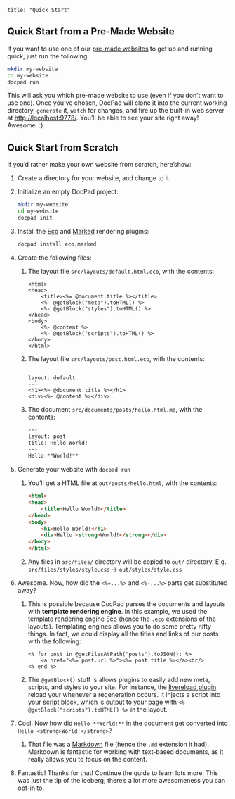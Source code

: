 ```
title: "Quick Start"
```


## Quick Start from a Pre-Made Website

If you want to use one of our [pre-made websites](/docpad/skeletons) to get up and running quick, just run the following:

``` bash
mkdir my-website
cd my-website
docpad run
```

This will ask you which pre-made website to use (even if you don’t want to use one). Once you’ve chosen, DocPad will clone it into the current working directory, `generate` it, `watch` for changes, and fire up the built-in web server at [http://localhost:9778/](http://localhost:9778/). You’ll be able to see your site right away! Awesome. :)


## Quick Start from Scratch

If you’d rather make your own website from scratch, here’show:

1. Create a directory for your website, and change to it

1. Initialize an empty DocPad project:

	``` bash
	mkdir my-website
	cd my-website
    docpad init
	```

1. Install the [Eco](http://docpad.org/plugin/eco) and [Marked](http://docpad.org/plugin/marked) rendering plugins:

	``` bash
	docpad install eco,marked
	```

1. Create the following files:

	1. The layout file `src/layouts/default.html.eco`, with the contents:

		``` erb
		<html>
		<head>
			<title><%= @document.title %></title>
			<%- @getBlock("meta").toHTML() %>
			<%- @getBlock("styles").toHTML() %>
		</head>
		<body>
			<%- @content %>
			<%- @getBlock("scripts").toHTML() %>
		</body>
		</html>
		```

	2. The layout file `src/layouts/post.html.eco`, with the contents:

		``` erb
		---
		layout: default
		---
		<h1><%= @document.title %></h1>
		<div><%- @content %></div>
		```

	3. The document `src/documents/posts/hello.html.md`, with the contents:

		``` html
		---
		layout: post
		title: Hello World!
		---
		Hello **World!**
		```

1. Generate your website with `docpad run`
	
	1. You’ll get a HTML file at `out/posts/hello.html`, with the contents:

		``` html
		<html>
		<head>
			<title>Hello World!</title>
		</head>
		<body>
			<h1>Hello World!</h1>
			<div>Hello <strong>World!</strong></div>
		</body>
		</html>
		```
		
	1. Any files in `src/files/` directory will be copied to `out/` directory. E.g. `src/files/styles/style.css` → `out/styles/style.css`

1. Awesome. Now, how did the `<%=...%>` and `<%-...%>` parts get substituted away?

	1. This is possible because DocPad parses the documents and layouts with **template rendering engine**. In this example, we used the template rendering engine [Eco](https://github.com/sstephenson/eco) (hence the `.eco` extensions of the layouts). Templating engines allows you to do some pretty nifty things. In fact, we could display all the titles and links of our posts with the following:

		``` erb
		<% for post in @getFilesAtPath("posts").toJSON(): %>
			<a href="<%= post.url %>"><%= post.title %></a><br/>
		<% end %>
		```

	3. The `@getBlock()` stuff is allows plugins to easily add new meta, scripts, and styles to your site. For instance, the [livereload plugin](/plugin/livereload) reload your whenever a regeneration occurs. It injects a script into your script block, which is output to your page with `<%- @getBlock("scripts").toHTML() %>` in the layout.

1. Cool. Now how did `Hello **World!**` in the document get converted into `Hello <strong>World!</strong>`?

	1. That file was a [Markdown](http://daringfireball.net/projects/markdown/basics) file (hence the `.md` extension it had). Markdown is fantastic for working with text-based documents, as it really allows you to focus on the content.

1. Fantastic! Thanks for that! Continue the guide to learn lots more. This was just the tip of the iceberg; there’s a lot more awesomeness you can opt-in to.

